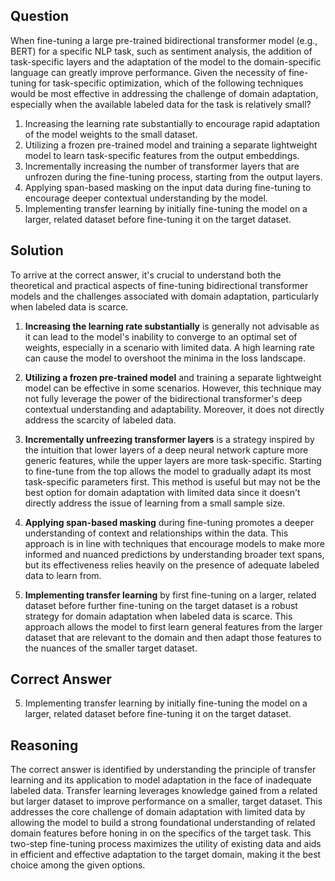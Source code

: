 ## Question
When fine-tuning a large pre-trained bidirectional transformer model (e.g., BERT) for a specific NLP task, such as sentiment analysis, the addition of task-specific layers and the adaptation of the model to the domain-specific language can greatly improve performance. Given the necessity of fine-tuning for task-specific optimization, which of the following techniques would be most effective in addressing the challenge of domain adaptation, especially when the available labeled data for the task is relatively small?

1. Increasing the learning rate substantially to encourage rapid adaptation of the model weights to the small dataset.
2. Utilizing a frozen pre-trained model and training a separate lightweight model to learn task-specific features from the output embeddings.
3. Incrementally increasing the number of transformer layers that are unfrozen during the fine-tuning process, starting from the output layers.
4. Applying span-based masking on the input data during fine-tuning to encourage deeper contextual understanding by the model.
5. Implementing transfer learning by initially fine-tuning the model on a larger, related dataset before fine-tuning it on the target dataset.

## Solution
To arrive at the correct answer, it's crucial to understand both the theoretical and practical aspects of fine-tuning bidirectional transformer models and the challenges associated with domain adaptation, particularly when labeled data is scarce.

1. **Increasing the learning rate substantially** is generally not advisable as it can lead to the model's inability to converge to an optimal set of weights, especially in a scenario with limited data. A high learning rate can cause the model to overshoot the minima in the loss landscape.

2. **Utilizing a frozen pre-trained model** and training a separate lightweight model can be effective in some scenarios. However, this technique may not fully leverage the power of the bidirectional transformer's deep contextual understanding and adaptability. Moreover, it does not directly address the scarcity of labeled data.

3. **Incrementally unfreezing transformer layers** is a strategy inspired by the intuition that lower layers of a deep neural network capture more generic features, while the upper layers are more task-specific. Starting to fine-tune from the top allows the model to gradually adapt its most task-specific parameters first. This method is useful but may not be the best option for domain adaptation with limited data since it doesn't directly address the issue of learning from a small sample size.

4. **Applying span-based masking** during fine-tuning promotes a deeper understanding of context and relationships within the data. This approach is in line with techniques that encourage models to make more informed and nuanced predictions by understanding broader text spans, but its effectiveness relies heavily on the presence of adequate labeled data to learn from.

5. **Implementing transfer learning** by first fine-tuning on a larger, related dataset before further fine-tuning on the target dataset is a robust strategy for domain adaptation when labeled data is scarce. This approach allows the model to first learn general features from the larger dataset that are relevant to the domain and then adapt those features to the nuances of the smaller target dataset.

## Correct Answer
5. Implementing transfer learning by initially fine-tuning the model on a larger, related dataset before fine-tuning it on the target dataset.

## Reasoning
The correct answer is identified by understanding the principle of transfer learning and its application to model adaptation in the face of inadequate labeled data. Transfer learning leverages knowledge gained from a related but larger dataset to improve performance on a smaller, target dataset. This addresses the core challenge of domain adaptation with limited data by allowing the model to build a strong foundational understanding of related domain features before honing in on the specifics of the target task. This two-step fine-tuning process maximizes the utility of existing data and aids in efficient and effective adaptation to the target domain, making it the best choice among the given options.